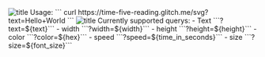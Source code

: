 <picture align="center">
  <source media="(prefers-color-scheme: dark)" srcset="https://time-five-reading.glitch.me/svg?text=Profile+Text+Animation+Generator&color=%23eeeee3" />
  <source media="(prefers-color-scheme: light)" srcset="https://time-five-reading.glitch.me/svg?text=Profile+Text+Animation+Generator&color=%2321130d" />
  <img alt="title" src="https://time-five-reading.glitch.me/svg?text=Profile+Text+Animation+Generator" />
</picture>
Usage: ``` curl https://time-five-reading.glitch.me/svg?text=Hello+World ```
<picture align="center">
  <source media="(prefers-color-scheme: dark)" srcset="https://time-five-reading.glitch.me/svg?text=Hello+World&color=%23eeeee3&size=50" />
  <source media="(prefers-color-scheme: light)" srcset="https://time-five-reading.glitch.me/svg?text=Hello+World&color=%2321130dsize=50" />
  <img alt="title" src="https://time-five-reading.glitch.me/svg?text=Profile+Text+Animation+Generator" />
</picture>
Currently supported querys:
- Text ```?text=${text}```
- width ```?width=${width}```
- height ```?height=${height}```
- color ```?color=${hex}```
- speed ```?speed=${time_in_seconds}```
- size ```?size=${font_size}```
